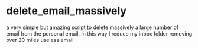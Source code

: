 # delete_email_massively
a very simple but amazing script to delete massively a large number of email from the personal email. In this way I reduce my inbox folder removing over 20 miles useless email
